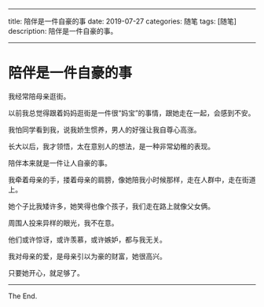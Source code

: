 
---

title: 陪伴是一件自豪的事
date: 2019-07-27
categories: 随笔
tags: [随笔]
description: 陪伴是一件自豪的事。

---


# 陪伴是一件自豪的事

我经常陪母亲逛街。

以前我总觉得跟着妈妈逛街是一件很“妈宝”的事情，跟她走在一起，会感到不安。

我怕同学看到我，说我娇生惯养，男人的好强让我自尊心高涨。

长大以后，我才领悟，太在意别人的想法，是一种非常幼稚的表现。

陪伴本来就是一件让人自豪的事。

我牵着母亲的手，搂着母亲的肩膀，像她陪我小时候那样，走在人群中，走在街道上。

她个子比我矮许多，她笑得也像个孩子，我们走在路上就像父女俩。

周围人投来异样的眼光，我不在意。

他们或许惊讶，或许羡慕，或许嫉妒，都与我无关。

我对母亲的爱，是母亲引以为豪的财富，她很高兴。

只要她开心，就足够了。



---

The End.